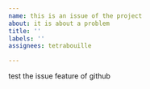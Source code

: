 ```yaml
---
name: this is an issue of the project
about: it is about a problem
title: ''
labels: ''
assignees: tetrabouille

---
```


test the issue feature of github
